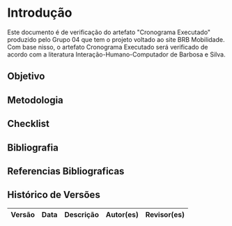 # Introdução 

Este documento é de verificação do artefato "Cronograma Executado" produzido pelo Grupo 04 que tem o projeto voltado ao site BRB Mobilidade. Com base nisso, o artefato Cronograma Executado será verificado de acordo com a literatura Interação-Humano-Computador de Barbosa e Silva.

## Objetivo



## Metodologia

## Checklist 

## Bibliografia 

## Referencias Bibliograficas

## Histórico de Versões

| Versão | Data | Descrição | Autor(es) | Revisor(es) |
| ------ | ---- | --------- | --------- | ----------- |